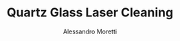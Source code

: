 ---
name: Quartz Glass
category: glass
title: Quartz Glass Laser Cleaning
headline: Comprehensive technical guide for laser cleaning glass quartz glass
description: Laser cleaning of fused quartz glass utilizes precise pulsed fiber lasers
  to remove surface contaminants through selective ablation while preserving the substrate's
  optical properties and surface integrity. The process is particularly effective
  for removing organic residues, particles, and thin films without chemical residues
  or mechanical damage.
keywords: quartz glass, fused silica, laser ablation, laser cleaning, non-contact
  cleaning, pulsed fiber laser, surface contamination removal, industrial laser parameters,
  thermal processing, surface restoration
chemicalProperties:
  symbol: "SiO\u2082"
  formula: SiO2
  materialType: glass
properties:
  density: "2.20 g/cm\xB3"
  densityNumeric: 2.2
  densityUnit: "g/cm\xB3"
  densityMin: "1.8 g/cm\xB3"
  densityMinNumeric: 1.8
  densityMinUnit: "g/cm\xB3"
  densityMax: "6.0 g/cm\xB3"
  densityMaxNumeric: 6.0
  densityMaxUnit: "g/cm\xB3"
  densityPercentile: 9.5
  meltingPoint: "75\xB0C"
  meltingPointNumeric: 75
  meltingPointUnit: "\xB0C"
  meltingPointMin: "1200\xB0C"
  meltingPointMinNumeric: 1200.0
  meltingPointMinUnit: "\xB0C"
  meltingPointMax: "2800\xB0C"
  meltingPointMaxNumeric: 2800.0
  meltingPointMaxUnit: "\xB0C"
  meltingPercentile: 28.1
  thermalConductivity: "1.4 W/(m\xB7K)"
  thermalConductivityNumeric: 1.4
  thermalConductivityUnit: W/
  thermalConductivityMin: "0.5 W/m\xB7K"
  thermalConductivityMinNumeric: 0.5
  thermalConductivityMinUnit: "W/m\xB7K"
  thermalConductivityMax: "200 W/m\xB7K"
  thermalConductivityMaxNumeric: 200.0
  thermalConductivityMaxUnit: "W/m\xB7K"
  thermalPercentile: 0.5
  tensileStrength: 50 MPa
  tensileStrengthNumeric: 50.0
  tensileStrengthUnit: MPa
  tensileStrengthMin: 50 MPa
  tensileStrengthMinNumeric: 50.0
  tensileStrengthMinUnit: MPa
  tensileStrengthMax: 1000 MPa
  tensileStrengthMaxNumeric: 1000.0
  tensileStrengthMaxUnit: MPa
  tensilePercentile: 0.0
  hardness: 7.0 Mohs
  hardnessNumeric: 7.0
  hardnessUnit: Mohs
  hardnessMin: 1 Mohs
  hardnessMinNumeric: 1.0
  hardnessMinUnit: Mohs
  hardnessMax: 10 Mohs
  hardnessMaxNumeric: 10.0
  hardnessMaxUnit: Mohs
  hardnessPercentile: 66.7
  youngsModulus: 72 GPa
  youngsModulusNumeric: 72.0
  youngsModulusUnit: GPa
  youngsModulusMin: 20 GPa
  youngsModulusMinNumeric: 20.0
  youngsModulusMinUnit: GPa
  youngsModulusMax: 80 GPa
  youngsModulusMaxNumeric: 80.0
  youngsModulusMaxUnit: GPa
  modulusPercentile: 86.7
  laserType: Pulsed Fiber Laser
  wavelength: 1064 nm
  fluenceRange: "0.5\u20135 J/cm\xB2"
  chemicalFormula: SiO2
  thermalBehaviorType: melting
composition:
- "Silicon Dioxide (SiO\u2082): 99.9-99.99%"
- 'Trace impurities: <1000 ppm (typically Al, Na, K, Fe, OH)'
machineSettings:
  powerRange: 20-100W
  powerRangeNumeric: 60.0
  powerRangeUnit: W
  powerRangeMin: 20W
  powerRangeMinNumeric: 20.0
  powerRangeMinUnit: W
  powerRangeMax: 500W
  powerRangeMaxNumeric: 500.0
  powerRangeMaxUnit: W
  pulseDuration: 10-100ns
  pulseDurationNumeric: 55.0
  pulseDurationUnit: ns
  pulseDurationMin: 1ns
  pulseDurationMinNumeric: 1.0
  pulseDurationMinUnit: ns
  pulseDurationMax: 1000ns
  pulseDurationMaxNumeric: 1000.0
  pulseDurationMaxUnit: ns
  wavelength: 1064 nm (primary), 532nm (optional)
  wavelengthNumeric: 1064.0
  wavelengthUnit: nm
  wavelengthMin: 355nm
  wavelengthMinNumeric: 355.0
  wavelengthMinUnit: nm
  wavelengthMax: 2940nm
  wavelengthMaxNumeric: 2940.0
  wavelengthMaxUnit: nm
  spotSize: 0.1-2.0mm
  spotSizeNumeric: 1.05
  spotSizeUnit: mm
  spotSizeMin: 0.01mm
  spotSizeMinNumeric: 0.01
  spotSizeMinUnit: mm
  spotSizeMax: 10mm
  spotSizeMaxNumeric: 10.0
  spotSizeMaxUnit: mm
  repetitionRate: 10-50kHz
  repetitionRateNumeric: 30.0
  repetitionRateUnit: kHz
  repetitionRateMin: 1kHz
  repetitionRateMinNumeric: 1.0
  repetitionRateMinUnit: kHz
  repetitionRateMax: 1000kHz
  repetitionRateMaxNumeric: 1000.0
  repetitionRateMaxUnit: kHz
  fluenceRange: "0.5\u20135 J/cm\xB2"
  fluenceRangeNumeric: 0.5
  fluenceRangeUnit: "J/cm\xB2"
  fluenceRangeMin: "0.1J/cm\xB2"
  fluenceRangeMinNumeric: 0.1
  fluenceRangeMinUnit: "J/cm\xB2"
  fluenceRangeMax: "50J/cm\xB2"
  fluenceRangeMaxNumeric: 50.0
  fluenceRangeMaxUnit: "J/cm\xB2"
applications:
- 'Semiconductor Manufacturing: Cleaning of quartz glass components used in photolithography
  processes'
- 'Optics and Photonics: Precision cleaning of optical surfaces for laser systems
  and telescopes'
compatibility:
- Compatible with most metallic fixtures and handling systems
- Similar processing parameters to borosilicate glass and synthetic fused silica
regulatoryStandards: IEC 60825-1 (Laser Safety), ISO 11551 (Optical components), SEMI
  Standard F57-0306 (Quartz Specifications)
author: Alessandro Moretti
author_object:
  id: 2
  name: Alessandro Moretti
  sex: m
  title: Ph.D.
  country: Italy
  expertise: Laser-Based Additive Manufacturing
  image: /images/author/alessandro-moretti.jpg
images:
  hero:
    alt: Quartz Glass surface undergoing laser cleaning showing precise contamination
      removal
    url: /images/quartz-glass-laser-cleaning-hero.jpg
  micro:
    alt: Microscopic view of Quartz Glass surface after laser cleaning showing detailed
      surface structure
    url: /images/quartz-glass-laser-cleaning-micro.jpg
environmentalImpact:
- benefit: Zero chemical waste generation
  description: Eliminates use of hazardous solvents like HF acid and reduces water
    consumption by 95% compared to wet chemical cleaning
- benefit: Reduced energy consumption
  description: Laser cleaning consumes approximately 60% less energy than thermal
    or chemical cleaning processes for quartz components
outcomes:
- result: "Surface cleanliness < 0.1 particles/cm\xB2 > 0.3 \u03BCm"
  metric: Achieves Class 10 cleanroom standards for semiconductor applications
- result: Surface roughness preservation < 0.5 nm Ra change
  metric: "Maintains optical quality with processing speeds of 0.1-0.5 m\xB2/hour"
technicalSpecifications:
  powerRange: 20-100 W
  pulseDuration: 10-100 ns
  wavelength: 1064 nm (primary), 532 nm (optional for finer control)
  spotSize: 0.1-2.0 mm
  repetitionRate: 10-50 kHz
  fluenceRange: "0.5-5 J/cm\xB2"
  scanningSpeed: 100-2000 mm/s
  beamProfile: Top-hat or Gaussian
  beamProfileOptions: Top-hat, Gaussian, Flat-top
  safetyClass: Class 4
prompt_chain_verification:
  base_config_loaded: true
  persona_config_loaded: true
  formatting_config_loaded: true
  ai_detection_config_loaded: true
  persona_country: Italy
  author_id: 2
  verification_timestamp: '2025-09-20T20:57:35Z'
  prompt_components_integrated: 4
  human_authenticity_focus: true
  cultural_adaptation_applied: true
chemicalFormula: SiO2
laser_parameters:
  fluence_threshold: "0.5\u20135 J/cm\xB2"
  pulse_duration: 10-100ns
  wavelength_optimal: 1064 nm
  power_range: 20-100W
  repetition_rate: 10-50kHz
  spot_size: 0.1-2.0mm
  laser_type: Pulsed Fiber Laser
tags:
- Semiconductor Manufacturing
- Optics and Photonics
complexity: medium
difficultyScore: 3
---